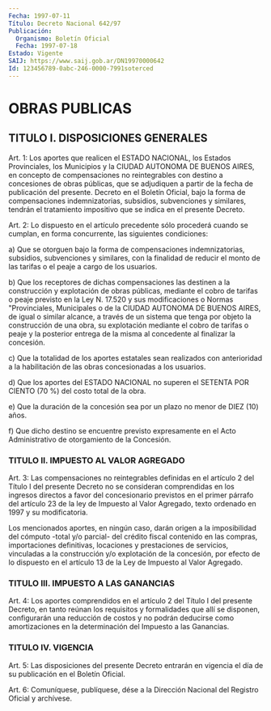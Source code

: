 ```yaml
---
Fecha: 1997-07-11
Título: Decreto Nacional 642/97
Publicación:
  Organismo: Boletín Oficial
  Fecha: 1997-07-18
Estado: Vigente
SAIJ: https://www.saij.gob.ar/DN19970000642
Id: 123456789-0abc-246-0000-7991soterced
---
```

# OBRAS PUBLICAS

## TITULO I. DISPOSICIONES GENERALES

<a id="1"></a>
Art. 1: Los aportes que realicen el ESTADO NACIONAL, los Estados Provinciales, los Municipios y la CIUDAD AUTONOMA DE BUENOS AIRES, en concepto de compensaciones no reintegrables con destino a concesiones de obras públicas, que se adjudiquen a partir de la fecha de publicación del presente. Decreto en el Boletín Oficial, bajo la forma de compensaciones indemnizatorias, subsidios, subvenciones y similares, tendrán el tratamiento impositivo que se indica en el presente Decreto.

<a id="2"></a>
Art. 2: Lo dispuesto en el artículo precedente sólo procederá cuando se cumplan, en forma concurrente, las siguientes condiciones:

a) Que se otorguen bajo la forma de compensaciones indemnizatorias, subsidios, subvenciones y similares, con la finalidad de reducir el monto de las tarifas o el peaje a cargo de los usuarios.

b) Que los receptores de dichas compensaciones las destinen a la construcción y explotación de obras públicas, mediante el cobro de tarifas o peaje previsto en la Ley N. 17.520 y sus modificaciones o Normas "Provinciales, Municipales o de la CIUDAD AUTONOMA DE BUENOS AIRES, de igual o similar alcance, a través de un sistema que tenga por objeto la construcción de una obra, su explotación mediante el cobro de tarifas o peaje y la posterior entrega de la misma al concedente al finalizar la concesión.

c) Que la totalidad de los aportes estatales sean realizados con anterioridad a la habilitación de las obras concesionadas a los usuarios.

d) Que los aportes del ESTADO NACIONAL no superen el SETENTA POR CIENTO (70 %) del costo total de la obra.

e) Que la duración de la concesión sea por un plazo no menor de DIEZ (10) años.

f) Que dicho destino se encuentre previsto expresamente en el Acto Administrativo de otorgamiento de la Concesión.

### TITULO II. IMPUESTO AL VALOR AGREGADO

<a id="3"></a>
Art. 3: Las compensaciones no reintegrables definidas en el artículo 2 del Título I del presente Decreto no se consideran comprendidas en los ingresos directos a favor del concesionario previstos en el primer párrafo del artículo 23 de la ley de Impuesto al Valor Agregado, texto ordenado en 1997 y su modificatoria.

Los mencionados aportes, en ningún caso, darán origen a la imposibilidad del cómputo -total y/o parcial- del crédito fiscal contenido en las compras, importaciones definitivas, locaciones y prestaciones de servicios, vinculadas a la construcción y/o explotación de la concesión, por efecto de lo dispuesto en el artículo 13 de la Ley de Impuesto al Valor Agregado.

### TITULO III. IMPUESTO A LAS GANANCIAS

<a id="4"></a>
Art. 4: Los aportes comprendidos en el artículo 2 del Título I del presente Decreto, en tanto reúnan los requisitos y formalidades que allí se disponen, configurarán una reducción de costos y no podrán deducirse como amortizaciones en la determinación del Impuesto a las Ganancias.

### TITULO IV. VIGENCIA

<a id="5"></a>
Art. 5: Las disposiciones del presente Decreto entrarán en vigencia el día de su publicación en el Boletín Oficial.

<a id="6"></a>
Art. 6: Comuníquese, publíquese, dése a la Dirección Nacional del Registro Oficial y archívese.